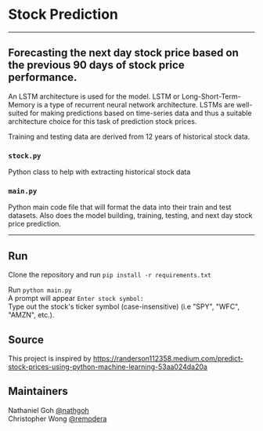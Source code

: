 # Stock Prediction
***
## Forecasting the next day stock price based on the previous 90 days of stock price performance.

An LSTM architecture is used for the model. LSTM or Long-Short-Term-Memory is a type of recurrent neural network architecture.
LSTMs are well-suited for making predictions based on time-series data and thus a suitable architecture choice for this task of prediction stock prices.

Training and testing data are derived from 12 years of historical stock data.

### `stock.py`
Python class to help with extracting historical stock data

### `main.py`
Python main code file that will format the data into their train and test datasets. 
Also does the model building, training, testing, and next day stock price prediction.

***
## Run
Clone the repository and run `pip install -r requirements.txt`

Run `python main.py` \
A prompt will appear `Enter stock symbol:` \
Type out the stock's ticker symbol (case-insensitive) (i.e "SPY", "WFC", "AMZN", etc.). 

## Source
This project is inspired by https://randerson112358.medium.com/predict-stock-prices-using-python-machine-learning-53aa024da20a

## Maintainers
Nathaniel Goh [@nathgoh](https://github.com/nathgoh) \
Christopher Wong [@remodera](https://github.com/remodera)
